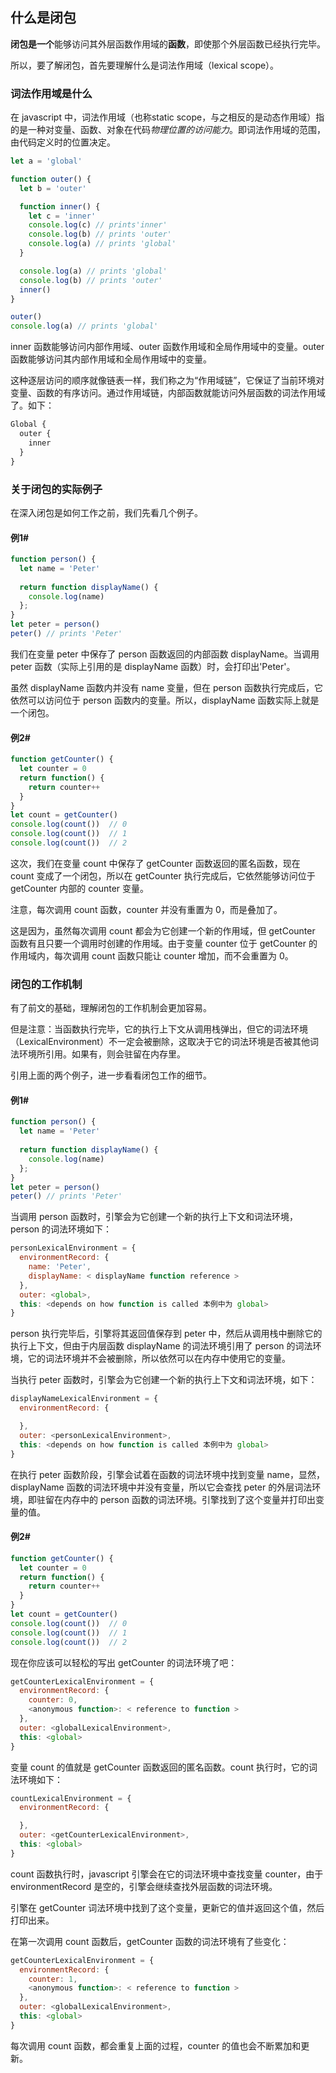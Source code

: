 ## 什么是闭包
**闭包是一个**能够访问其外层函数作用域的**函数**，即使那个外层函数已经执行完毕。

所以，要了解闭包，首先要理解什么是词法作用域（lexical scope）。

### 词法作用域是什么
在 javascript 中，词法作用域（也称static scope，与之相反的是动态作用域）指的是一种对变量、函数、对象在代码*物理位置的访问能力*。即词法作用域的范围，由代码定义时的位置决定。
````js
let a = 'global'

function outer() {
  let b = 'outer'

  function inner() {
    let c = 'inner'
    console.log(c) // prints'inner'
    console.log(b) // prints 'outer'
    console.log(a) // prints 'global'
  }

  console.log(a) // prints 'global'
  console.log(b) // prints 'outer'
  inner()
}

outer()
console.log(a) // prints 'global'
````
inner 函数能够访问内部作用域、outer 函数作用域和全局作用域中的变量。outer 函数能够访问其内部作用域和全局作用域中的变量。

这种逐层访问的顺序就像链表一样，我们称之为“作用域链”，它保证了当前环境对变量、函数的有序访问。通过作用域链，内部函数就能访问外层函数的词法作用域了。如下：
````js
Global {
  outer {
    inner
  }
}
````
### 关于闭包的实际例子
在深入闭包是如何工作之前，我们先看几个例子。
#### 例1#
````js
function person() {
  let name = 'Peter'
  
  return function displayName() {
    console.log(name)
  };
}
let peter = person()
peter() // prints 'Peter'
````
我们在变量 peter 中保存了 person 函数返回的内部函数 displayName。当调用 peter 函数（实际上引用的是 displayName 函数）时，会打印出'Peter'。

虽然 displayName 函数内并没有 name 变量，但在 person 函数执行完成后，它依然可以访问位于 person 函数内的变量。所以，displayName 函数实际上就是一个闭包。

#### 例2#
````js
function getCounter() {
  let counter = 0
  return function() {
    return counter++
  }
}
let count = getCounter()
console.log(count())  // 0
console.log(count())  // 1
console.log(count())  // 2
````
这次，我们在变量 count 中保存了 getCounter 函数返回的匿名函数，现在 count 变成了一个闭包，所以在 getCounter 执行完成后，它依然能够访问位于 getCounter 内部的 counter 变量。

注意，每次调用 count 函数，counter 并没有重置为 0，而是叠加了。

这是因为，虽然每次调用 count 都会为它创建一个新的作用域，但 getCounter 函数有且只要一个调用时创建的作用域。由于变量 counter 位于 getCounter 的作用域内，每次调用 count 函数只能让 counter 增加，而不会重置为 0。

### 闭包的工作机制
有了前文的基础，理解闭包的工作机制会更加容易。

但是注意：当函数执行完毕，它的执行上下文从调用栈弹出，但它的词法环境（LexicalEnvironment）不一定会被删除，这取决于它的词法环境是否被其他词法环境所引用。如果有，则会驻留在内存里。

引用上面的两个例子，进一步看看闭包工作的细节。

#### 例1#
````js
function person() {
  let name = 'Peter'
  
  return function displayName() {
    console.log(name)
  };
}
let peter = person()
peter() // prints 'Peter'
````
当调用 person 函数时，引擎会为它创建一个新的执行上下文和词法环境，person 的词法环境如下：
````js
personLexicalEnvironment = {
  environmentRecord: {
    name: 'Peter',
    displayName: < displayName function reference >
  },
  outer: <global>,
  this: <depends on how function is called 本例中为 global>
}
````
person 执行完毕后，引擎将其返回值保存到 peter 中，然后从调用栈中删除它的执行上下文，但由于内层函数 displayName 的词法环境引用了 person 的词法环境，它的词法环境并不会被删除，所以依然可以在内存中使用它的变量。

当执行 peter 函数时，引擎会为它创建一个新的执行上下文和词法环境，如下：
````js
displayNameLexicalEnvironment = {
  environmentRecord: {

  },
  outer: <personLexicalEnvironment>,
  this: <depends on how function is called 本例中为 global>
}
````
在执行 peter 函数阶段，引擎会试着在函数的词法环境中找到变量 name，显然，displayName 函数的词法环境中并没有变量，所以它会查找 peter 的外层词法环境，即驻留在内存中的 person 函数的词法环境。引擎找到了这个变量并打印出变量的值。

#### 例2#
````js
function getCounter() {
  let counter = 0
  return function() {
    return counter++
  }
}
let count = getCounter()
console.log(count())  // 0
console.log(count())  // 1
console.log(count())  // 2
````
现在你应该可以轻松的写出 getCounter 的词法环境了吧：
````js
getCounterLexicalEnvironment = {
  environmentRecord: {
    counter: 0,
    <anonymous function>: < reference to function >
  },
  outer: <globalLexicalEnvironment>,
  this: <global>
}
````
变量 count 的值就是 getCounter 函数返回的匿名函数。count 执行时，它的词法环境如下：
````js
countLexicalEnvironment = {
  environmentRecord: {

  },
  outer: <getCounterLexicalEnvironment>,
  this: <global>
}
````
count 函数执行时，javascript 引擎会在它的词法环境中查找变量 counter，由于 environmentRecord 是空的，引擎会继续查找外层函数的词法环境。

引擎在 getCounter 词法环境中找到了这个变量，更新它的值并返回这个值，然后打印出来。

在第一次调用 count 函数后，getCounter 函数的词法环境有了些变化：
````js
getCounterLexicalEnvironment = {
  environmentRecord: {
    counter: 1,
    <anonymous function>: < reference to function >
  },
  outer: <globalLexicalEnvironment>,
  this: <global>
}
````
每次调用 count 函数，都会重复上面的过程，counter 的值也会不断累加和更新。


